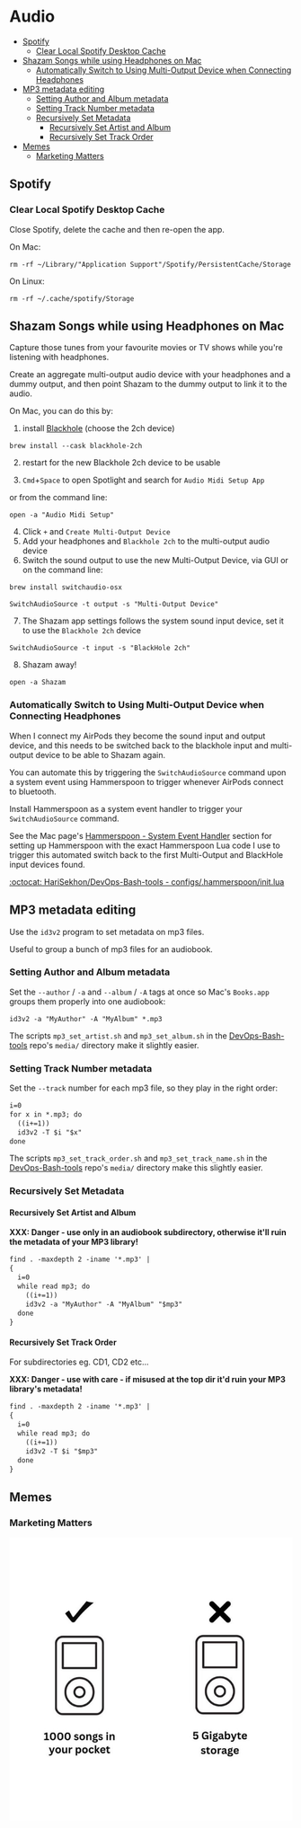 # Audio

<!-- INDEX_START -->

- [Spotify](#spotify)
  - [Clear Local Spotify Desktop Cache](#clear-local-spotify-desktop-cache)
- [Shazam Songs while using Headphones on Mac](#shazam-songs-while-using-headphones-on-mac)
  - [Automatically Switch to Using Multi-Output Device when Connecting Headphones](#automatically-switch-to-using-multi-output-device-when-connecting-headphones)
- [MP3 metadata editing](#mp3-metadata-editing)
  - [Setting Author and Album metadata](#setting-author-and-album-metadata)
  - [Setting Track Number metadata](#setting-track-number-metadata)
  - [Recursively Set Metadata](#recursively-set-metadata)
    - [Recursively Set Artist and Album](#recursively-set-artist-and-album)
    - [Recursively Set Track Order](#recursively-set-track-order)
- [Memes](#memes)
  - [Marketing Matters](#marketing-matters)

<!-- INDEX_END -->

## Spotify

### Clear Local Spotify Desktop Cache

Close Spotify, delete the cache and then re-open the app.

On Mac:

```shell
rm -rf ~/Library/"Application Support"/Spotify/PersistentCache/Storage
```

On Linux:

```shell
rm -rf ~/.cache/spotify/Storage
```

## Shazam Songs while using Headphones on Mac

Capture those tunes from your favourite movies or TV shows while you're listening with headphones.

Create an aggregate multi-output audio device with your headphones and a dummy output,
and then point Shazam to the dummy output to link it to the audio.

On Mac, you can do this by:

1. install [Blackhole](https://existential.audio/blackhole/) (choose the 2ch device)

```shell
brew install --cask blackhole-2ch
```

2. restart for the new Blackhole 2ch device to be usable

3. `Cmd`+`Space` to open Spotlight  and search for `Audio Midi Setup App`

or from the command line:

```shell
open -a "Audio Midi Setup"
```

4. Click `+` and `Create Multi-Output Device`
5. Add your headphones and `Blackhole 2ch` to the multi-output audio device
6. Switch the sound output to use the new Multi-Output Device, via GUI or on the command line:

```shell
brew install switchaudio-osx
```

```shell
SwitchAudioSource -t output -s "Multi-Output Device"
```

7. The Shazam app settings follows the system sound input device, set it to use the `Blackhole 2ch` device

```shell
SwitchAudioSource -t input -s "BlackHole 2ch"
```

8. Shazam away!

```shell
open -a Shazam
```

### Automatically Switch to Using Multi-Output Device when Connecting Headphones

When I connect my AirPods they become the sound input and output device,
and this needs to be switched back to the blackhole input and multi-output device to be able to Shazam again.

You can automate this by triggering the `SwitchAudioSource` command upon a system event using Hammerspoon to trigger
whenever AirPods connect to bluetooth.

Install Hammerspoon as a system event handler to trigger your `SwitchAudioSource` command.

See the Mac page's [Hammerspoon - System Event Handler](mac.md#hammerspoon---system-event-handler) section for
setting up Hammerspoon with the exact Hammerspoon Lua code
I use to trigger this automated switch back to the first Multi-Output and BlackHole input devices found.

[:octocat: HariSekhon/DevOps-Bash-tools - configs/.hammerspoon/init.lua](https://github.com/HariSekhon/DevOps-Bash-tools/blob/master/configs/.hammerspoon/init.lua)

## MP3 metadata editing

Use the `id3v2` program to set metadata on mp3 files.

Useful to group a bunch of mp3 files for an audiobook.

### Setting Author and Album metadata

Set the `--author` / `-a` and `--album` / `-A` tags at once so Mac's `Books.app` groups them properly into one audiobook:

```shell
id3v2 -a "MyAuthor" -A "MyAlbum" *.mp3
```

The scripts `mp3_set_artist.sh` and `mp3_set_album.sh` in the [DevOps-Bash-tools](devops-bash-tools.md) repo's `media/`
directory make it slightly easier.

### Setting Track Number metadata

Set the `--track` number for each mp3 file, so they play in the right order:

```shell
i=0
for x in *.mp3; do
  ((i+=1))
  id3v2 -T $i "$x"
done
```

The scripts `mp3_set_track_order.sh` and `mp3_set_track_name.sh` in the [DevOps-Bash-tools](devops-bash-tools.md) repo's `media/`
directory make this slightly easier.

### Recursively Set Metadata

#### Recursively Set Artist and Album

**XXX: Danger - use only in an audiobook subdirectory, otherwise it'll ruin the metadata of your MP3 library!**

```shell
find . -maxdepth 2 -iname '*.mp3' |
{
  i=0
  while read mp3; do
    ((i+=1))
    id3v2 -a "MyAuthor" -A "MyAlbum" "$mp3"
  done
}
```

#### Recursively Set Track Order

For subdirectories eg. CD1, CD2 etc...

**XXX: Danger - use with care - if misused at the top dir it'd ruin your MP3 library's metadata!**

```shell
find . -maxdepth 2 -iname '*.mp3' |
{
  i=0
  while read mp3; do
    ((i+=1))
    id3v2 -T $i "$mp3"
  done
}
```

## Memes

### Marketing Matters

![Marketing Matters](images/multimedia_marketing_matters.jpeg)
